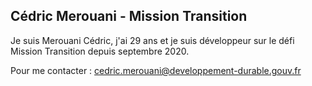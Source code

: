 ## Cédric Merouani - Mission Transition

Je suis Merouani Cédric, j'ai 29 ans et je suis développeur sur le défi Mission Transition depuis septembre 2020.

Pour me contacter : cedric.merouani@developpement-durable.gouv.fr

